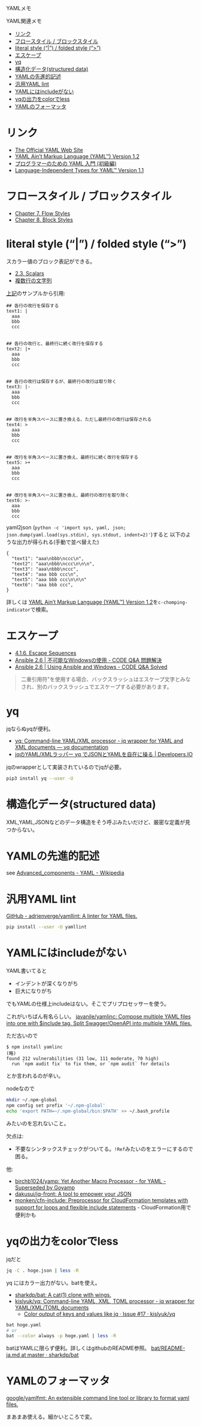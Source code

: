 YAMLメモ

YAML関連メモ

- [リンク](#リンク)
- [フロースタイル / ブロックスタイル](#フロースタイル--ブロックスタイル)
- [literal style (“|”) / folded style (“>”)](#literal-style---folded-style-)
- [エスケープ](#エスケープ)
- [yq](#yq)
- [構造化データ(structured data)](#構造化データstructured-data)
- [YAMLの先進的記述](#yamlの先進的記述)
- [汎用YAML lint](#汎用yaml-lint)
- [YAMLにはincludeがない](#yamlにはincludeがない)
- [yqの出力をcolorでless](#yqの出力をcolorでless)
- [YAMLのフォーマッタ](#yamlのフォーマッタ)

# リンク

- [The Official YAML Web Site](https://yaml.org/)
- [YAML Ain’t Markup Language (YAML™) Version 1.2](https://yaml.org/spec/1.2/spec.html)
- [プログラマーのための YAML 入門 (初級編)](https://magazine.rubyist.net/articles/0009/0009-YAML.html)
- [Language-Independent Types for YAML™ Version 1.1](https://yaml.org/type/index.html)

# フロースタイル / ブロックスタイル

- [Chapter 7. Flow Styles](https://yaml.org/spec/1.2/spec.html#Flow)
- [Chapter 8. Block Styles](https://yaml.org/spec/1.2/spec.html#Block)

# literal style (“|”) / folded style (“>”)

スカラー値のブロック表記ができる。

- [2.3. Scalars](https://yaml.org/spec/1.0/#id2490752)
- [複数行の文字列](https://magazine.rubyist.net/articles/0009/0009-YAML.html#%E8%A4%87%E6%95%B0%E8%A1%8C%E3%81%AE%E6%96%87%E5%AD%97%E5%88%97)

[上記](https://magazine.rubyist.net/articles/0009/0009-YAML.html#%E8%A4%87%E6%95%B0%E8%A1%8C%E3%81%AE%E6%96%87%E5%AD%97%E5%88%97)のサンプルから引用:

```
## 各行の改行を保存する
text1: |
  aaa
  bbb
  ccc


## 各行の改行と、最終行に続く改行を保存する
text2: |+
  aaa
  bbb
  ccc


## 各行の改行は保存するが、最終行の改行は取り除く
text3: |-
  aaa
  bbb
  ccc


## 改行を半角スペースに置き換える、ただし最終行の改行は保存される
text4: >
  aaa
  bbb
  ccc


## 改行を半角スペースに置き換え、最終行に続く改行を保存する
text5: >+
  aaa
  bbb
  ccc


## 改行を半角スペースに置き換え、最終行の改行を取り除く
text6: >-
  aaa
  bbb
  ccc
```

yaml2json (`python -c 'import sys, yaml, json; json.dump(yaml.load(sys.stdin), sys.stdout, indent=2)'`)すると
以下のような出力が得られる(手動で並べ替えた)

```
{
  "text1": "aaa\nbbb\nccc\n",
  "text2": "aaa\nbbb\nccc\n\n\n",
  "text3": "aaa\nbbb\nccc",
  "text4": "aaa bbb ccc\n",
  "text5": "aaa bbb ccc\n\n\n"
  "text6": "aaa bbb ccc",
}
```

詳しくは
[YAML Ain’t Markup Language (YAML™) Version 1.2](https://yaml.org/spec/1.2/spec.html)を`c-chomping-indicator`で検索。

# エスケープ

- [4.1.6. Escape Sequences](https://yaml.org/spec/current.html#id2517668)
- [Ansible 2.6 | 不可能なWindowsの使用 - CODE Q&A 問題解決](https://code.i-harness.com/ja/docs/ansible~2.6/user_guide/windows_usage#path-formatting-for-windows)
- [Ansible 2.6 | Using Ansible and Windows - CODE Q&A Solved](https://code.i-harness.com/en/docs/ansible~2.6/user_guide/windows_usage)

> 二重引用符"を使用する場合、バックスラッシュはエスケープ文字とみなされ、別のバックスラッシュでエスケープする必要があります。

# yq

jqならぬyqが便利。

- [yq: Command-line YAML/XML processor - jq wrapper for YAML and XML documents — yq documentation](https://kislyuk.github.io/yq/)
- [jqのYAML/XMLラッパー yq でJSONとYAMLを自在に操る | Developers.IO](https://dev.classmethod.jp/articles/yq/)

jqのwrapperとして実装されているのでjqが必要。

```sh
pip3 install yq --user -U
```

# 構造化データ(structured data)

XML,YAML,JSONなどのデータ構造をそう呼ぶみたいだけど、厳密な定義が見つからない。

# YAMLの先進的記述

see
[Advanced_components - YAML - Wikipedia](https://en.wikipedia.org/wiki/YAML#Advanced_components)

# 汎用YAML lint

[GitHub - adrienverge/yamllint: A linter for YAML files.](https://github.com/adrienverge/yamllint)

```sh
pip install --user -U yamllint
```

# YAMLにはincludeがない

YAML書いてると

- インデントが深くなりがち
- 巨大になりがち

でもYAMLの仕様上includeはない。そこでプリプロセッサーを使う。

これがいちばん有名らしい。
[javanile/yamlinc: Compose multiple YAML files into one with $include tag. Split Swagger/OpenAPI into multiple YAML files.](https://github.com/javanile/yamlinc)

ただ古いので

```
$ npm install yamlinc
(略)
found 212 vulnerabilities (31 low, 111 moderate, 70 high)
  run `npm audit fix` to fix them, or `npm audit` for details
```

とか言われるのが辛い。

nodeなので

```sh
mkdir ~/.npm-global
npm config set prefix '~/.npm-global'
echo 'export PATH=~/.npm-global/bin:$PATH' >> ~/.bash_profile
```

みたいのを忘れないこと。

欠点は:

- 不要なシンタックスチェックがついてる。`!Ref`みたいのをエラーにするので困る。

他:

- [birchb1024/yamp: Yet Another Macro Processor - for YAML - Superseded by Goyamp](https://github.com/birchb1024/yamp)
- [dakusui/jq-front: A tool to empower your JSON](https://github.com/dakusui/jq-front)
- [monken/cfn-include: Preprocessor for CloudFormation templates with support for loops and flexible include statements](https://github.com/monken/cfn-include) - CloudFormation用で便利かも

# yqの出力をcolorでless

jqだと

```sh
jq -C . hoge.json | less -R
```

yq にはカラー出力がない。batを使え。

- [sharkdp/bat: A cat\(1\) clone with wings\.](https://github.com/sharkdp/bat)
- [kislyuk/yq: Command-line YAML, XML, TOML processor - jq wrapper for YAML/XML/TOML documents](https://github.com/kislyuk/yq)
  - [Color output of keys and values like jq · Issue \#17 · kislyuk/yq](https://github.com/kislyuk/yq/issues/17)

```sh
bat hoge.yaml
# or
bat --color always -p hoge.yaml | less -R
```

batはYAMLに限らず便利。詳しくはgithubのREADME参照。
[bat/README-ja.md at master · sharkdp/bat](https://github.com/sharkdp/bat/blob/master/doc/README-ja.md)

# YAMLのフォーマッタ

[google/yamlfmt: An extensible command line tool or library to format yaml files.](https://github.com/google/yamlfmt)

まあまあ使える。細かいところで変。
